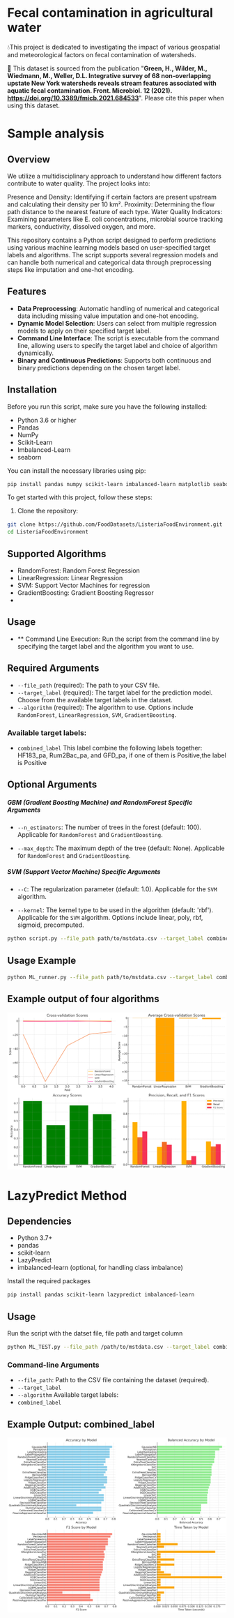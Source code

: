 # Fecal contamination in agricultural water

💧This project is dedicated to investigating the impact of various geospatial and meteorological factors on fecal contamination of watersheds.

📖 This dataset is sourced from the publication "**Green, H., Wilder, M., Wiedmann, M., Weller, D.L. Integrative survey of 68 non-overlapping upstate New York watersheds reveals stream features associated with aquatic fecal contamination. Front. Microbiol. 12 (2021). https://doi.org/10.3389/fmicb.2021.684533**". 
Please cite this paper when using this dataset.

# Sample analysis

## Overview
We utilize a multidisciplinary approach to understand how different factors contribute to water quality. The project looks into:

Presence and Density: Identifying if certain factors are present upstream and calculating their density per 10 km².
Proximity: Determining the flow path distance to the nearest feature of each type.
Water Quality Indicators: Examining parameters like E. coli concentrations, microbial source tracking markers, conductivity, dissolved oxygen, and more.

This repository contains a Python script designed to perform predictions using various machine learning models based on user-specified target labels and algorithms. The script supports several regression models and can handle both numerical and categorical data through preprocessing steps like imputation and one-hot encoding.

## Features

- **Data Preprocessing**: Automatic handling of numerical and categorical data including missing value imputation and one-hot encoding.
- **Dynamic Model Selection**: Users can select from multiple regression models to apply on their specified target label.
- **Command Line Interface**: The script is executable from the command line, allowing users to specify the target label and choice of algorithm dynamically.
- **Binary and Continuous Predictions**: Supports both continuous and binary predictions depending on the chosen target label.

## Installation

Before you run this script, make sure you have the following installed:
- Python 3.6 or higher
- Pandas
- NumPy
- Scikit-Learn
- Imbalanced-Learn
- seaborn

You can install the necessary libraries using pip:
```bash
pip install pandas numpy scikit-learn imbalanced-learn matplotlib seaborn
```
To get started with this project, follow these steps:

1. Clone the repository:

```bash
git clone https://github.com/FoodDatasets/ListeriaFoodEnvironment.git
cd ListeriaFoodEnvironment
```
## Supported Algorithms
-  RandomForest: Random Forest Regression
-  LinearRegression: Linear Regression
-  SVM: Support Vector Machines for regression
-  GradientBoosting: Gradient Boosting Regressor
-  
## Usage 
- ** Command Line Execution: Run the script from the command line by specifying the target label and the algorithm you want to use.
## Required Arguments

- `--file_path` (required): The path to your CSV file.
- `--target_label` (required): The target label for the prediction model. Choose from the available target labels in the dataset.
- `--algorithm` (required): The algorithm to use. Options include `RandomForest`, `LinearRegression`, `SVM`, `GradientBoosting`.
### Available target labels:
- `combined_label` This label combine the following labels together: HF183_pa, Rum2Bac_pa, and GFD_pa, if one of them is Positive,the label is Positive


## Optional Arguments
##### GBM (Gradient Boosting Machine) and RandomForest Specific Arguments
- `--n_estimators`: The number of trees in the forest (default: 100). Applicable for `RandomForest` and `GradientBoosting`.
  

- `--max_depth`: The maximum depth of the tree (default: None). Applicable for `RandomForest` and `GradientBoosting`.
##### SVM (Support Vector Machine) Specific Arguments
- `--C`: The regularization parameter (default: 1.0). Applicable for the `SVM` algorithm.

- `--kernel`: The kernel type to be used in the algorithm (default: 'rbf'). Applicable for the `SVM` algorithm. Options include linear, poly, rbf, sigmoid, precomputed.

``` bash
python script.py --file_path path/to/mstdata.csv --target_label combined_label --algorithm GradientBoosting 

```


## Usage Example
``` bash
python ML_runner.py --file_path path/to/mstdata.csv --target_label combined_label --algorithm RandomForest --n_estimators 200


```
## Example output of four algorithms

![Model Performance Table](Images/output4in1.png)

# LazyPredict Method

## Dependencies

- Python 3.7+
- pandas
- scikit-learn
- LazyPredict
- imbalanced-learn (optional, for handling class imbalance)

Install the required packages

```bash
pip install pandas scikit-learn lazypredict imbalanced-learn
```

## Usage
Run the script with the datset file, file path and target column

``` bash
python ML_TEST.py --file_path /path/to/mstdata.csv --target_label combined_label --algorithm LazyClassifier
```
### Command-line Arguments
- `--file_path`: Path to the CSV file containing the dataset (required).
- `--target_label`
- `--algorithm`
Available target labels:
- `combined_label`

## Example Output: combined_label

![Model Performance](Images/output4.png)



